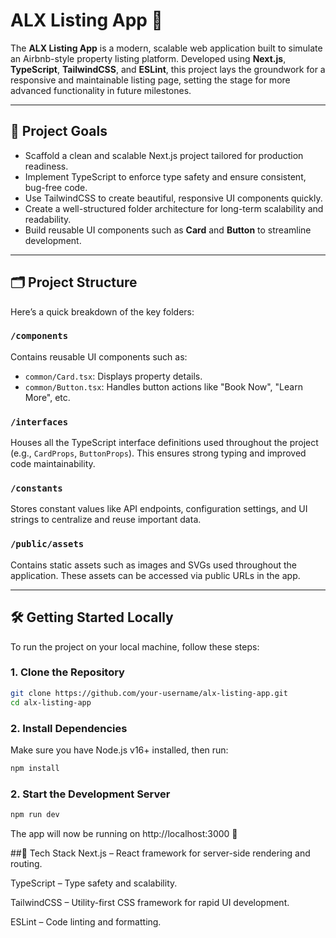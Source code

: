 # ALX Listing App 🏡

The **ALX Listing App** is a modern, scalable web application built to simulate an Airbnb-style property listing platform. Developed using **Next.js**, **TypeScript**, **TailwindCSS**, and **ESLint**, this project lays the groundwork for a responsive and maintainable listing page, setting the stage for more advanced functionality in future milestones.

---

## 🚀 Project Goals

- Scaffold a clean and scalable Next.js project tailored for production readiness.
- Implement TypeScript to enforce type safety and ensure consistent, bug-free code.
- Use TailwindCSS to create beautiful, responsive UI components quickly.
- Create a well-structured folder architecture for long-term scalability and readability.
- Build reusable UI components such as **Card** and **Button** to streamline development.

---

## 🗂️ Project Structure

Here’s a quick breakdown of the key folders:

### `/components`
Contains reusable UI components such as:
- `common/Card.tsx`: Displays property details.
- `common/Button.tsx`: Handles button actions like "Book Now", "Learn More", etc.

### `/interfaces`
Houses all the TypeScript interface definitions used throughout the project (e.g., `CardProps`, `ButtonProps`). This ensures strong typing and improved code maintainability.

### `/constants`
Stores constant values like API endpoints, configuration settings, and UI strings to centralize and reuse important data.

### `/public/assets`
Contains static assets such as images and SVGs used throughout the application. These assets can be accessed via public URLs in the app.

---

## 🛠️ Getting Started Locally

To run the project on your local machine, follow these steps:

### 1. Clone the Repository
```bash
git clone https://github.com/your-username/alx-listing-app.git
cd alx-listing-app
```

### 2. Install Dependencies
Make sure you have Node.js v16+ installed, then run:
```bash
npm install
```

### 2. Start the Development Server
```bash
npm run dev
```
The app will now be running on http://localhost:3000 🚀

##🧠 Tech Stack
Next.js – React framework for server-side rendering and routing.

TypeScript – Type safety and scalability.

TailwindCSS – Utility-first CSS framework for rapid UI development.

ESLint – Code linting and formatting.
